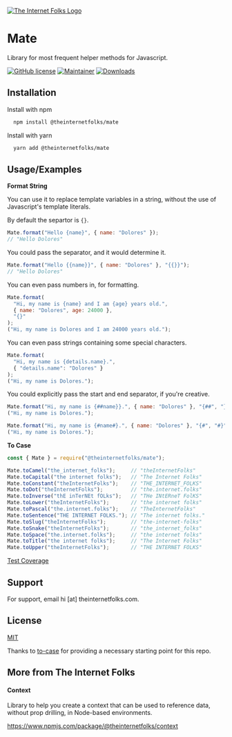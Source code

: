 [![The Internet Folks Logo](https://theinternetfolks.com/assets/images/logo.png)](https://theinternetfolks.com)

# Mate

Library for most frequent helper methods for Javascript.

[![GitHub license](https://img.shields.io/github/license/theinternetfolks/context.svg)](https://github.com/theinternetfolks/context/blob/master/LICENSE)
[![Maintainer](https://img.shields.io/badge/maintainer-monkfromearth-green)](https://github.com/monkfromearth)
[![Downloads](https://img.shields.io/npm/dm/@theinternetfolks/mate)](https://www.npmjs.com/package/@theinternetfolks/mate)

## Installation

Install with npm

```bash
  npm install @theinternetfolks/mate
```

Install with yarn

```bash
  yarn add @theinternetfolks/mate
```

## Usage/Examples

**Format String**

You can use it to replace template variables in a string, without the use of Javascript's template literals.

By default the separtor is `{}`.

```javascript
Mate.format("Hello {name}", { name: "Dolores" });
// "Hello Dolores"
```

You could pass the separator, and it would determine it.

```javascript
Mate.format("Hello {{name}}", { name: "Dolores" }, "{{}}");
// "Hello Dolores"
```

You can even pass numbers in, for formatting.

```javascript
Mate.format(
  "Hi, my name is {name} and I am {age} years old.",
  { name: "Dolores", age: 24000 },
  "{}"
);
("Hi, my name is Dolores and I am 24000 years old.");
```

You can even pass strings containing some special characters.

```javascript
Mate.format(
  "Hi, my name is {details.name}.",
  { "details.name": "Dolores" }
);
("Hi, my name is Dolores.");
```

You could explicitly pass the start and end separator, if you're creative.

```javascript
Mate.format("Hi, my name is {##name}}.", { name: "Dolores" }, "{##", "}}");
("Hi, my name is Dolores.");
```

```javascript
Mate.format("Hi, my name is {#name#}.", { name: "Dolores" }, "{#", "#}");
("Hi, my name is Dolores.");
```

**To Case**

```javascript
const { Mate } = require("@theinternetfolks/mate");

Mate.toCamel("the_internet_folks");     // "theInternetFolks"
Mate.toCapital("the internet folks");   // "The Internet Folks"
Mate.toConstant("theInternetFolks");    // "THE_INTERNET_FOLKS"
Mate.toDot("theInternetFolks");         // "the.internet.folks"
Mate.toInverse("thE inTerNEt fOLks");   // "THe INtERneT FolKS"
Mate.toLower("theInternetFolks");       // "the internet folks"
Mate.toPascal("the.internet.folks");    // "TheInternetFolks"
Mate.toSentence("THE INTERNET FOLKS."); // "The internet folks."
Mate.toSlug("theInternetFolks");        // "the-internet-folks"
Mate.toSnake("theInternetFolks");       // "the_internet_folks"
Mate.toSpace("the.internet.folks");     // "the internet folks"
Mate.toTitle("the internet folks");     // "The Internet Folks"
Mate.toUpper("theInternetFolks");       // "THE INTERNET FOLKS"
```

[Test Coverage](https://theinternetfolks.github.io/mate/coverage/)

## Support

For support, email hi [at] theinternetfolks.com.

## License

[MIT](https://choosealicense.com/licenses/mit/)

Thanks to [to-case](https://www.npmjs.com/package/to-case) for providing a necessary starting point for this repo.

## More from The Internet Folks

#### Context

Library to help you create a context that can be used to reference data, without prop drilling, in Node-based environments.

https://www.npmjs.com/package/@theinternetfolks/context
